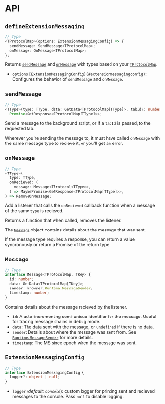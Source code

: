 # API

## `defineExtensionMessaging`

```ts
// Type
<TProtocolMap>(options: ExtensionMessagingConfig) => {
  sendMessage: SendMessage<TProtocolMap>;
  onMessage: OnMessage<TProtocolMap>;
};
```

Returns [`sendMessage`](#sendmessage) and [`onMessage`](#onmessage) with types based on your [`TProtocolMap`](#protocolmap).

- `options` `[ExtensionMessagingConfig](#extensionmessagingconfig)`: Configures the behavior of `sendMessage` and `onMessage`.

## `sendMessage`

```ts
// Type
<TType>(type: TType, data: GetData<TProtocolMap[TType]>, tabId?: number) =>
  Promise<GetResponse<TProtocolMap[TType]>>;
```

Send a message to the background script, or if a `tabId` is passed, to the requested tab.

Wherever you're sending the message to, it must have called `onMessage` with the same message type to recieve it, or you'll get an error.

## `onMessage`

```ts
// Type
<TType>(
  type: TType,
  onRecieved: (
    message: Message<TProtocol<TType>>,
  ) => MaybePromise<GetResponse<TProtocolMap[TType]>>,
) => RemoveOnMessage;
```

Add a listener that calls the `onRecieved` callback function when a message of the same `type` is recieved.

Returns a function that when called, removes the listener.

The [`Message`](#message) object contains details about the message that was sent.

If the message type requires a response, you can return a value syncronously or return a Promise of the return type.

## `Message`

```ts
// Type
interface Message<TProtocolMap, TKey> {
  id: number;
  data: GetData<TProtocolMap[TKey]>;
  sender: browser.Runtime.MessageSender;
  timestamp: number;
}
```

Contains details about the message recieved by the listener.

- `id`: A auto-incrementing semi-unique identifier for the message. Useful for tracing message chains in debug mode.
- `data`: The data sent with the message, or `undefined` if there is no data.
- `sender`: Details about where the message was sent from. See [`Runtime.MessageSender`](https://developer.chrome.com/docs/extensions/reference/runtime/#type-MessageSender) for more details.
- `timestamp`: The MS since epoch when the message was sent.

## `ExtensionMessagingConfig`

```ts
// Type
interface ExtensionMessagingConfig {
  logger?: object | null;
}
```

- `logger` (_default: `console`_): custom logger for printing sent and recieved messages to the console. Pass `null` to disable logging.
